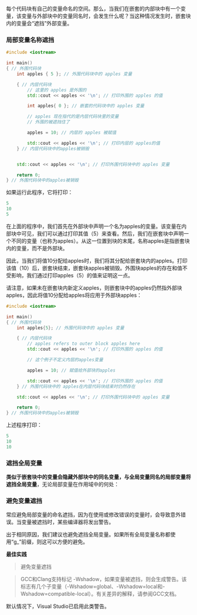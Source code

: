 每个代码块有自己的变量命名的空间。那么，当我们在嵌套的内部块中有一个变量，该变量与外部块中的变量同名时，会发生什么呢？当这种情况发生时，嵌套块内的变量会“遮挡”外部变量。

### 局部变量名称遮挡
```C++
#include <iostream>

int main()
{ // 外围代码块
    int apples { 5 }; // 外围代码块中的 apples 变量

    { // 内层代码块
        // 这里的 apples 是外围的
        std::cout << apples << '\n'; // 打印外围的 apples 的值

        int apples{ 0 }; // 嵌套的代码块中的 apples 变量

        // apples 现在指代的是内层代码块里的变量
        // 外围的被遮挡住了

        apples = 10; // 内层的 apples 被赋值

        std::cout << apples << '\n'; // 打印内层的 apples的值
    } // 内层代码块中的apples被销毁


    std::cout << apples << '\n'; // 打印外围代码块中的 apples 变量

    return 0;
} // 外围代码块中的apples被销毁
```
如果运行此程序，它将打印：
```C++
5
10
5
```

在上面的程序中，我们首先在外部块中声明一个名为apples的变量。该变量在内部块中可见，我们可以通过打印其值（5）来查看。然后，我们在嵌套块中声明一个不同的变量（也称为apples）。从这一位置到块的末尾，名称apples是指嵌套块内的变量，而不是外部块。

因此，当我们将值10分配给apples时，我们将其分配给嵌套块内的apples。打印该值（10）后，嵌套块结束，嵌套块apples被销毁。外围块apples的存在和值不受影响，我们通过打印apples（5）的值来证明这一点。

请注意，如果未在嵌套块内新定义apples，则嵌套块中的apples仍然指外部块apples，因此将值10分配给apples将应用于外部块apples：

```C++
#include <iostream>

int main()
{ // 外围代码块
    int apples{5}; // 外围代码块中的 apples 变量

    { // 内层代码块
        // apples refers to outer block apples here
        std::cout << apples << '\n'; // 打印外围的 apples 的值

        // 这个例子不定义内层的apples变量

        apples = 10; // 赋值给外部块的apples

        std::cout << apples << '\n'; // 打印外围的 apples 的值
    } // 外围代码块中的 apples在内层代码块结束时仍然存在

    std::cout << apples << '\n'; // 打印外围代码块中的 apples 变量

    return 0;
} // 外围代码块中的apples被销毁
```
上述程序打印：

```C++
5
10
10
```

### 遮挡全局变量

**类似于嵌套块中的变量会隐藏外部块中的同名变量，与全局变量同名的局部变量将遮挡全局变量**，无论局部变量在作用域中的何处：

### 避免变量遮挡

常应避免局部变量的命名遮挡，因为在使用或修改错误的变量时，会导致意外错误。当变量被遮挡时，某些编译器将发出警告。

出于相同原因，我们建议也避免遮挡全局变量。如果所有全局变量名称都使用“g_”前缀，则这可以方便的避免。


**最佳实践**
>避免变量遮挡

>GCC和Clang支持标记 -Wshadow，如果变量被遮挡，则会生成警告。该标志有几个子变量（-Wshadow=global、-Wshadow=local和-Wshadow=compatible-local）。有关差异的解释，请参阅GCC文档。

默认情况下，Visual Studio已启用此类警告。